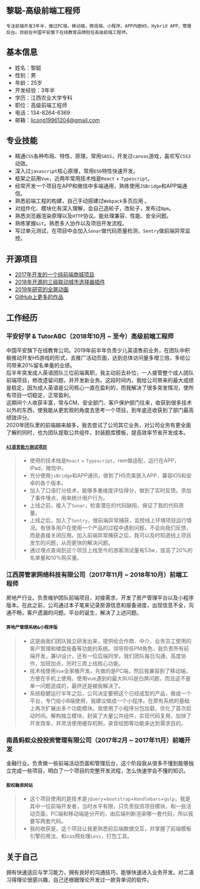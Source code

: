 ## 黎聪-高级前端工程师

	专注前端开发3年半，做过PC端，移动端，微信端，小程序，APP内嵌H5，Hybrid APP，管理后台。目前在中国平安旗下在线教育品牌担任高级前端工程师。

## 基本信息
* 姓名：黎聪
* 性别：男
* 年龄：25岁
* 开发经验：3年半
* 学历：江西农业大学专科
* 职位：高级前端工程师
* 电话：134-8264-6369
* 邮箱：licong19961204@gmail.com

## 专业技能
* 精通`CSS`各种布局、特性、原理，常用`SASS`，开发过`canvas`游戏，喜欢写`CSS3`动效。
* 深入过`javascript`核心原理，常用`ES6`特性快速开发。
* 框架之前用`Vue`，近两年常用技术栈是`React` + `Typescript`。 
* 经常开发一个项目在APP和微信中多端通用，熟练使用`JSBridge`和APP端通信。
* 熟悉前端工程的构建，自己手动搭建过`Webpack`多页应用 。
* 对组件化、模块化有深入理解，会自己造轮子，改轮子，发布过`Npm`。
*  熟悉浏览器渲染原理以及`HTTP`协议。能处理兼容、性能、安全问题。
* 熟练掌握`Git`。熟悉多人协作以及项目开发流程。
* 写过单元测试，在项目中会加入`Sonar`做代码质量检测，`Sentry`做前端异常监控。

## 开源项目
* [2017年开发的一个纯前端商城项目](https://licong96.github.io/work/women/#/list)
* [2018年开源的三级联动城市选择器插件](https://licong96.github.io/work/lc-city-selector/index.html)
* [2019年研究的全屏动画](https://licong96.github.io/annualReview2018/)
* [GitHub上更多的作品](https://github.com/licong96/licong96.github.io)

## 工作经历
### 平安好学 & TutorABC（2018年10月 ~ 至今）高级前端工程师

中国平安旗下在线教育公司。2019年前半年负责少儿英语售前业务，在团队中积极推动开发H5游戏的形式，去推广活动页面，达到总体访问量多增三倍，多给公司带来20%留名单量的业绩。<br />
后半年突发成人英语团队三位前端离职，我主动前去补位，一人接管整个成人团队前端项目，修改遗留问题，并开发新业务。这段时间内，我给公司带来的最大成绩是稳定。因为成人英语是公司核心一直在盈利的，而我解决了很多突发情况，使所有项目一切稳定，正常盈利。<br />
这期间个人收获丰富，常与CM、安全部门、客户保护部门往来，收获到很多技术以外的东西，使我能从更宏观的角度去思考一个项目，到年底还收获到了部门最高绩效评分。<br />
2020年团队里的前端越来越多，我去尝试了公司其它业务，对公司业务有更全面了解的同时，也为团队提取公共组件，封装题库模板，提高效率节省开发成本。<br />


#### [`AI语言能力测试项目`](https://wx-member.tutorabc.com.cn/language-test/#/home)
> * 使用的技术栈是`React` + `Typescript`，rem做适配，运行在APP，iPad，微信中。
> * 充分使用`jsBridge`和APP通讯，做到了H5完美嵌入APP，兼容IOS和安卓的各个版本。
> * 加入了口语打分技术，能够多重维度评估得分，做到了实时反馈。添加了事件埋点，用来统计用户行为。
> * 上线之前，接入了`Sonar`，检查潜在的代码缺陷，保证了我的代码质量。
> * 上线之后，加入了`Sentry`，做前端异常捕获，监控线上环境项目运行情况。有很多用户在使用一个产品的过程中遇到问题，不会向我们反馈，而是直接关闭应用。加入前端异常捕获之后，我可以及时知道线上项目发生的问题，从而更快的解决问题。
> * 通过埋点查询到这个项目上线至今的游客测试量有53w，提高了20%的名单量和10%购买量。



### 江西房管家网络科技有限公司（2017年11月 ~ 2018年10月）前端工程师
房地产行业。负责维护团队前端项目，对接需求，开发了房产管理平台以及小程序版本。在此之前，公司通过本子笔来记录房源信息和报备进度，出现信息不全，沟通不畅，客户遗漏的问题。平台的诞生，解决了上述问题。


#### `房地产管理系统&小程序版`

>* 这是由我们团队独立研发出来，提供给合作商、中介、业务员工使用的客户管理和楼盘报备等功能的系统。领导担任PM角色，我负责所有前端开发，兼UI设计，还有一位后端同学。我们团队每日沟通，高度协作，加班加点，历时三周上线核心功能。
>* 技术栈使用`Vue`全家桶开发。先做的是PC端，然后我兼容到了移动端，方便在手机上使用。使用vue遇到的最大BUG是白屏问题，而且这不是单一问题造成的，最终还是被我解决了。
>* 系统稳健运行半年之后，公司决定要把这个已经成型的产品，做成一个平台，专门给小B端使用，我建议做成一个小程序。在原有系统的基础上再次扩展出多个功能模块。我使用了小程序分包加载，优化了首次启动时间。解构独立模块，封装了大量公共组件，实现代码复用，加快了开发效率，并灵活使用缓存机制，录音绘图等功能来达到需求目的。


### 南昌蚂蚁众投投资管理有限公司（2017年2月 ~ 2017年11月）前端开发
金融行业。负责做一些前端活动页面和管理后台，这个阶段我从很多不懂到能够独立完成一些项目，明白了一个项目的完整开发流程，怎么快速学会不懂的知识。

#### `股权融资网站`
>* 这个项目使用的是技术是`jQuery`+`bootstrap`+`Handlebars`+`gulp`，我是其中一位前端开发者，当时水平有限，只负责投资项目模块，和一些活动页面，PC端和移动端是分开的，由后端判断渲染哪一套代码，所以我要写两套代码。
>* 我的收获是，这个项目让我更熟悉前后端数据交互，并掌握了前端模板引擎的用法，和css预处理`Less`，打包工具。



## 关于自己
拥有快速适应与学习能力，拥有良好的沟通技巧，能够快速进入业务开发。对二语习得理论很感兴趣，自己还根据理论开发过一款背单词的软件。






